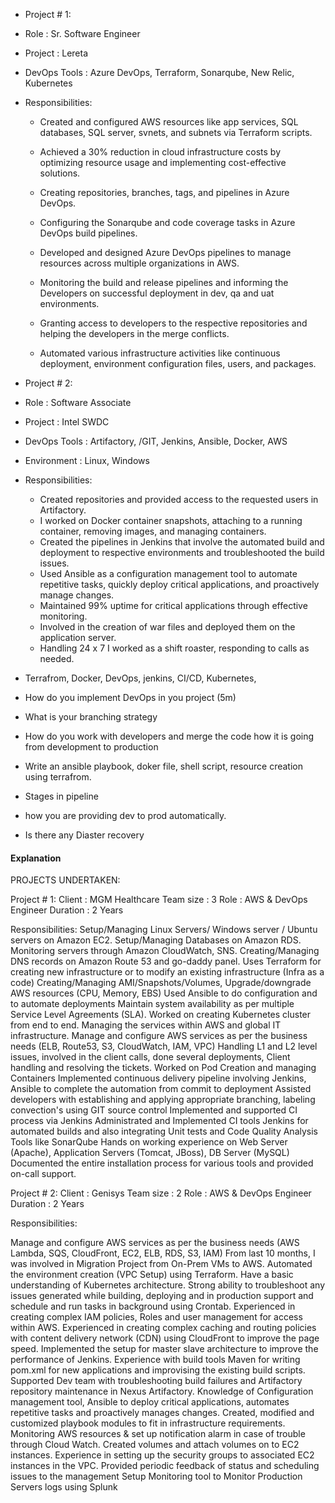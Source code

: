 
- Project # 1:  
- Role    	              : Sr. Software Engineer
- Project                 : Lereta
- DevOps Tools            : Azure DevOps, Terraform, Sonarqube, New Relic, Kubernetes
- Responsibilities:
    - Created and configured AWS resources like app services, SQL databases, SQL server, svnets, and subnets via Terraform scripts.
    - Achieved a 30% reduction in cloud infrastructure costs by optimizing resource usage and implementing cost-effective solutions.
    - Creating repositories, branches, tags, and pipelines in Azure DevOps.
    - Configuring the Sonarqube and code coverage tasks in Azure DevOps build pipelines.
    - Developed and designed Azure DevOps pipelines to manage resources across multiple organizations in AWS.
    - Monitoring the build and release pipelines and informing the Developers on successful deployment in dev, qa and uat environments.
    
    - Granting access to developers to the respective repositories and helping the developers in the merge conflicts.
    - Automated various infrastructure activities like continuous deployment, environment configuration files, users, and packages.


- Project # 2:  
- Role    	              : Software Associate     
- Project                  : Intel SWDC 
- DevOps Tools           : Artifactory, /GIT, Jenkins, Ansible, Docker, AWS
- Environment            : Linux, Windows
- Responsibilities: 
    - Created repositories and provided access to the requested users in Artifactory.
    - I worked on Docker container snapshots, attaching to a running container, removing images, and managing containers.
    - Created the pipelines in Jenkins that involve the automated build and deployment to respective environments and troubleshooted the build issues.
    - Used Ansible as a configuration management tool to automate repetitive tasks, quickly deploy critical applications, and proactively manage changes.
    - Maintained 99% uptime for critical applications through effective monitoring.
    - Involved in the creation of war files and deployed them on the application server.
    - Handling 24 x 7 I worked as a shift roaster, responding to calls as needed.

- Terrafrom, Docker,  DevOps, jenkins, CI/CD, Kubernetes, 
- How do you implement DevOps in you project (5m)
- What is your branching strategy 
- How do you work with developers and merge the code how it is going from development to production
- Write an ansible playbook, doker file, shell script, resource creation using terrafrom.
- Stages in pipeline
- how you are providing dev to prod automatically.
- Is there any Diaster recovery 


#### Explanation
PROJECTS UNDERTAKEN:

Project # 1:
           Client	             : MGM Healthcare
            Team size	:	3
            Role	             : AWS & DevOps Engineer
            Duration	: 2 Years

Responsibilities:
Setup/Managing Linux Servers/ Windows server / Ubuntu servers on Amazon EC2.
Setup/Managing Databases on Amazon RDS. Monitoring servers through Amazon CloudWatch, SNS.
Creating/Managing DNS records on Amazon Route 53 and go-daddy panel.
Uses Terraform for creating new infrastructure or to modify an existing infrastructure (Infra as a code)
Creating/Managing AMI/Snapshots/Volumes, Upgrade/downgrade AWS resources (CPU, Memory, EBS)
Used Ansible to do configuration and to automate deployments
Maintain system availability as per multiple Service Level Agreements (SLA).
Worked on creating Kubernetes cluster from end to end.
Managing the services within AWS and global IT infrastructure.
Manage and configure AWS services as per the business needs (ELB, Route53, S3, CloudWatch, IAM, VPC)
Handling L1 and L2 level issues, involved in the client calls, done several deployments, Client handling and resolving the tickets.
Worked on Pod Creation and managing Containers
Implemented continuous delivery pipeline involving Jenkins, Ansible to complete the automation from commit to deployment
Assisted developers with establishing and applying appropriate branching, labeling convection's using GIT source control
Implemented and supported CI process via Jenkins
Administrated and Implemented CI tools Jenkins for automated builds and also integrating Unit tests and Code Quality Analysis Tools like SonarQube
Hands on working experience on Web Server (Apache), Application Servers (Tomcat, JBoss), DB Server (MySQL)
Documented the entire installation process for various tools and provided on-call support.



Project # 2:
         Client	       : Genisys
         Team size	       :	2
         Role	       : AWS & DevOps Engineer
         Duration	       : 2 Years




Responsibilities:

Manage and configure AWS services as per the business needs (AWS Lambda, SQS, CloudFront, EC2, ELB, RDS, S3, IAM)
From last 10 months, I was involved in Migration Project from On-Prem VMs to AWS.
Automated the environment creation (VPC Setup) using Terraform.
Have a basic understanding of Kubernetes architecture.
Strong ability to troubleshoot any issues generated while building, deploying and in production support and schedule and run tasks in background using Crontab.
Experienced in creating complex IAM policies, Roles and user management for access within AWS.
Experienced in creating complex caching and routing policies with content delivery network (CDN) using CloudFront to improve the page speed.
Implemented the setup for master slave architecture to improve the performance of Jenkins.
Experience with build tools   Maven for writing pom.xml for new applications and improvising the existing build scripts.
Supported Dev team with troubleshooting build failures and Artifactory repository maintenance in Nexus Artifactory.
Knowledge of Configuration management tool, Ansible to deploy critical applications, automates repetitive tasks and proactively manages changes.
Created, modified and customized playbook modules to fit in infrastructure requirements.
Monitoring AWS resources & set up notification alarm in case of trouble through Cloud Watch.
Created volumes and attach volumes on to EC2 instances.
Experience in setting up the security groups to associated EC2 instances in the VPC.
Provided periodic feedback of status and scheduling issues to the management
Setup Monitoring tool to Monitor Production Servers logs using Splunk
    